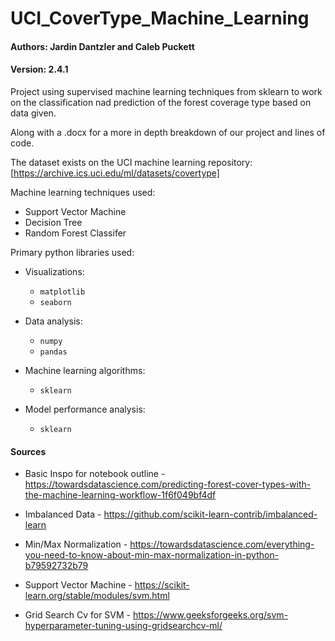 # UCI_CoverType_Machine_Learning

#### Authors: Jardin Dantzler and Caleb Puckett 

#### Version: 2.4.1 

Project using supervised machine learning techniques from sklearn to work on the classification nad prediction of the forest coverage type based on data given.

Along with a .docx for a more in depth breakdown of our project and lines of code.

The dataset exists on the UCI machine learning repository: [https://archive.ics.uci.edu/ml/datasets/covertype]



Machine learning techniques used:
  - Support Vector Machine 
  - Decision Tree
  - Random Forest Classifer

Primary python libraries used:
  - Visualizations:
    - `matplotlib`
    - `seaborn`

  - Data analysis:
    - `numpy`
    - `pandas`

  - Machine learning algorithms:
    - `sklearn`

  - Model performance analysis:
    - `sklearn`
    
#### Sources 

- Basic Inspo for notebook outline - https://towardsdatascience.com/predicting-forest-cover-types-with-the-machine-learning-workflow-1f6f049bf4df

- Imbalanced Data - https://github.com/scikit-learn-contrib/imbalanced-learn

- Min/Max Normalization - https://towardsdatascience.com/everything-you-need-to-know-about-min-max-normalization-in-python-b79592732b79

- Support Vector Machine - https://scikit-learn.org/stable/modules/svm.html

- Grid Search Cv for SVM - https://www.geeksforgeeks.org/svm-hyperparameter-tuning-using-gridsearchcv-ml/